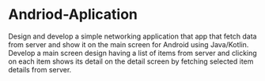 # Andriod-Aplication
Design and develop a simple networking application that app that fetch data from server and show it on the main screen for Android using Java/Kotlin. Develop a main screen design having a list of items from server and clicking on each item shows its detail on the detail screen by fetching selected item details from server.
